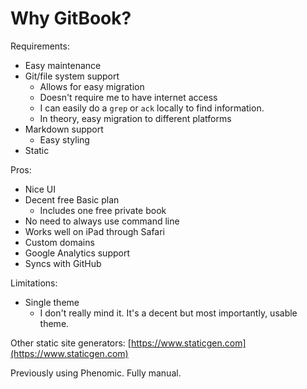 # Why GitBook?

Requirements:

* Easy maintenance
* Git/file system support
  * Allows for easy migration
  * Doesn't require me to have internet access
  * I can easily do a `grep` or `ack` locally to find information.
  * In theory, easy migration to different platforms
* Markdown support
  * Easy styling
* Static

Pros:

* Nice UI
* Decent free Basic plan
  * Includes one free private book
* No need to always use command line
* Works well on iPad through Safari
* Custom domains
* Google Analytics support
* Syncs with GitHub

Limitations:

* Single theme
  * I don't really mind it. It's a decent but most importantly, usable theme.

Other static site generators: [https://www.staticgen.com](https://www.staticgen.com)

Previously using Phenomic. Fully manual.

